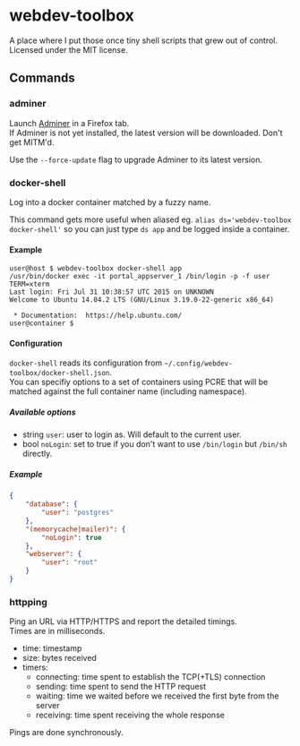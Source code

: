 # webdev-toolbox
A place where I put those once tiny shell scripts that grew out of control.  
Licensed under the MIT license.

## Commands

### adminer
Launch [Adminer](https://github.com/vrana/adminer) in a Firefox tab.  
If Adminer is not yet installed, the latest version will be downloaded. Don't
get MITM'd.

Use the `--force-update` flag to upgrade Adminer to its latest version.

### docker-shell
Log into a docker container matched by a fuzzy name.

This command gets more useful when aliased eg. `alias ds='webdev-toolbox
docker-shell'` so you can just type `ds app` and be logged inside a container.

#### Example
```shell
user@host $ webdev-toolbox docker-shell app
/usr/bin/docker exec -it portal_appserver_1 /bin/login -p -f user TERM=xterm
Last login: Fri Jul 31 10:38:57 UTC 2015 on UNKNOWN
Welcome to Ubuntu 14.04.2 LTS (GNU/Linux 3.19.0-22-generic x86_64)

 * Documentation:  https://help.ubuntu.com/
user@container $
```

#### Configuration
`docker-shell` reads its configuration from `~/.config/webdev-toolbox/docker-shell.json`.  
You can specifiy options to a set of containers using PCRE that will be matched
against the full container name (including namespace).

##### Available options
  * string `user`: user to login as. Will default to the current user.
  * bool `noLogin`: set to true if you don't want to use `/bin/login` but
    `/bin/sh` directly.

##### Example
```json
{
    "database": {
        "user": "postgres"
    },
    "(memorycache|mailer)": {
        "noLogin": true
    },
    "webserver": {
        "user": "root"
    }
}
```

### httpping
Ping an URL via HTTP/HTTPS and report the detailed timings.  
Times are in milliseconds.

  * time: timestamp
  * size: bytes received
  * timers:
    * connecting: time spent to establish the TCP(+TLS) connection
    * sending: time spent to send the HTTP request
    * waiting: time we waited before we received the first byte from the server
    * receiving: time spent receiving the whole response

Pings are done synchronously.
